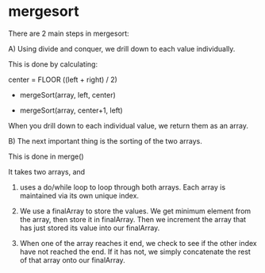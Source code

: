 # mergesort

There are 2 main steps in mergesort:


A) Using divide and conquer, we drill down to each value individually.

This is done by calculating:

center = FLOOR ((left + right) / 2)

* mergeSort(array, left, center)

* mergeSort(array, center+1, left)

When you drill down to each individual value, we return them as an array.

B) The next important thing is the sorting of the two arrays.

This is done in merge()

It takes two arrays, and

1) uses a do/while loop to loop through both arrays. Each array is maintained via its own unique index.

2) We use a finalArray to store the values. We get minimum element from the array, then store it in finalArray. Then we increment the array that has just stored its value into our finalArray.

3) When one of the array reaches it end, we check to see if the other index
have not reached the end. If it has not, we simply concatenate the rest of that array onto our finalArray.
